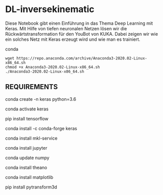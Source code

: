 # DL-inversekinematic


Diese Notebook gibt einen Einführung in das Thema Deep Learning mit Keras. 
Mit Hilfe von tiefen neuronalen Netzen lösen wir die Rückwärtstransformation für den YouBot von KUKA.
Dabei zeigen wir wie ein solches Netz mit Keras erzeugt wird und wie man es trainiert.

conda

<pre><code>wget https://repo.anaconda.com/archive/Anaconda3-2020.02-Linux-x86_64.sh
chmod +x Anaconda3-2020.02-Linux-x86_64.sh
./Anaconda3-2020.02-Linux-x86_64.sh
</code></pre>

## REQUIREMENTS

conda create -n keras python=3.6

conda activate keras

pip install tensorflow

conda install -c conda-forge keras

conda install mkl-service

conda install jupyter

conda update numpy

conda install theano

conda install matplotlib

pip install pytransform3d
